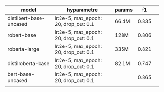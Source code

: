 # 

| model                   | hyparametre                           | params | f1    |      |
| ----------------------- | ------------------------------------- | ------ | ----- | ---- |
| distilbert-base-uncased | lr:2e-5, max_epoch: 20, drop_out: 0.1 | 66.4M  | 0.835 |      |
| robert-base             | lr:2e-5, max_epoch: 20, drop_out: 0.1 | 128M   | 0.806 |      |
| roberta-large           | lr:2e-5, max_epoch: 20, drop_out: 0.1 | 335M   | 0.821 |      |
| distilroberta-base      | lr:2e-5, max_epoch: 20, drop_out: 0.1 | 82.1M  | 0.747 |      |
| bert-base-uncased       | lr:2e-5, max_epoch: 20, drop_out: 0.1 |        | 0.865 |      |
|                         |                                       |        |       |      |

